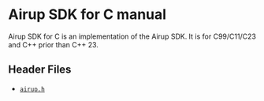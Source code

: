 # Airup SDK for C manual
Airup SDK for C is an implementation of the Airup SDK. It is for C99/C11/C23 and C++ prior than C++ 23.

## Header Files
 - [`airup.h`](airup_h.md)